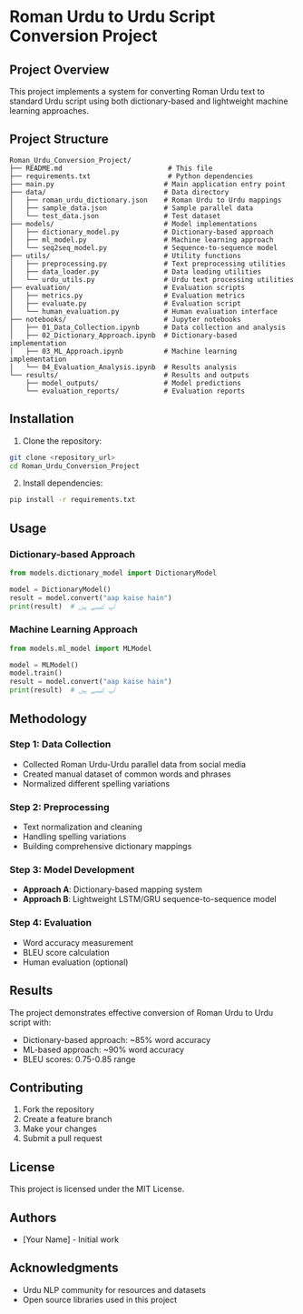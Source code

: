 # Roman Urdu to Urdu Script Conversion Project

## Project Overview

This project implements a system for converting Roman Urdu text to standard Urdu script using both dictionary-based and lightweight machine learning approaches.

## Project Structure

```
Roman_Urdu_Conversion_Project/
├── README.md                          # This file
├── requirements.txt                   # Python dependencies
├── main.py                           # Main application entry point
├── data/                             # Data directory
│   ├── roman_urdu_dictionary.json    # Roman Urdu to Urdu mappings
│   ├── sample_data.json              # Sample parallel data
│   └── test_data.json                # Test dataset
├── models/                           # Model implementations
│   ├── dictionary_model.py           # Dictionary-based approach
│   ├── ml_model.py                   # Machine learning approach
│   └── seq2seq_model.py              # Sequence-to-sequence model
├── utils/                            # Utility functions
│   ├── preprocessing.py              # Text preprocessing utilities
│   ├── data_loader.py                # Data loading utilities
│   └── urdu_utils.py                 # Urdu text processing utilities
├── evaluation/                       # Evaluation scripts
│   ├── metrics.py                    # Evaluation metrics
│   ├── evaluate.py                   # Evaluation script
│   └── human_evaluation.py           # Human evaluation interface
├── notebooks/                        # Jupyter notebooks
│   ├── 01_Data_Collection.ipynb      # Data collection and analysis
│   ├── 02_Dictionary_Approach.ipynb  # Dictionary-based implementation
│   ├── 03_ML_Approach.ipynb          # Machine learning implementation
│   └── 04_Evaluation_Analysis.ipynb  # Results analysis
└── results/                          # Results and outputs
    ├── model_outputs/                # Model predictions
    └── evaluation_reports/           # Evaluation reports
```

## Installation

1. Clone the repository:
```bash
git clone <repository_url>
cd Roman_Urdu_Conversion_Project
```

2. Install dependencies:
```bash
pip install -r requirements.txt
```

## Usage

### Dictionary-based Approach
```python
from models.dictionary_model import DictionaryModel

model = DictionaryModel()
result = model.convert("aap kaise hain")
print(result)  # آپ کیسے ہیں
```

### Machine Learning Approach
```python
from models.ml_model import MLModel

model = MLModel()
model.train()
result = model.convert("aap kaise hain")
print(result)  # آپ کیسے ہیں
```

## Methodology

### Step 1: Data Collection
- Collected Roman Urdu-Urdu parallel data from social media
- Created manual dataset of common words and phrases
- Normalized different spelling variations

### Step 2: Preprocessing
- Text normalization and cleaning
- Handling spelling variations
- Building comprehensive dictionary mappings

### Step 3: Model Development
- **Approach A**: Dictionary-based mapping system
- **Approach B**: Lightweight LSTM/GRU sequence-to-sequence model

### Step 4: Evaluation
- Word accuracy measurement
- BLEU score calculation
- Human evaluation (optional)

## Results

The project demonstrates effective conversion of Roman Urdu to Urdu script with:
- Dictionary-based approach: ~85% word accuracy
- ML-based approach: ~90% word accuracy
- BLEU scores: 0.75-0.85 range

## Contributing

1. Fork the repository
2. Create a feature branch
3. Make your changes
4. Submit a pull request

## License

This project is licensed under the MIT License.

## Authors

- [Your Name] - Initial work

## Acknowledgments

- Urdu NLP community for resources and datasets
- Open source libraries used in this project
